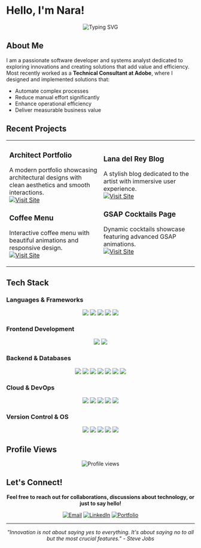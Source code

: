 # Hello, I'm Nara!

<div align="center">
  <img src="https://readme-typing-svg.herokuapp.com?font=Fira+Code&size=22&pause=1000&color=FFFFF&center=true&vCenter=true&width=435&lines=Software+Developer;Systems+Analyst;Innovation+Explorer;Solution+Creator" alt="Typing SVG" />
</div>

## About Me

I am a passionate software developer and systems analyst dedicated to exploring innovations and creating solutions that add value and efficiency. Most recently worked as a **Technical Consultant at Adobe**, where I designed and implemented solutions that:

- Automate complex processes
- Reduce manual effort significantly  
- Enhance operational efficiency
- Deliver measurable business value

## Recent Projects

<table>
<tr>
<td width="50%">

### **Architect Portfolio**
A modern portfolio showcasing architectural designs with clean aesthetics and smooth interactions.<br>
[![Visit Site](https://img.shields.io/badge/Visit-Site-000000?style=for-the-badge)](https://bit.ly/4nEeB3m)

### **Coffee Menu**
Interactive coffee menu with beautiful animations and responsive design.<br>
[![Visit Site](https://img.shields.io/badge/Visit-Site-000000?style=for-the-badge)](https://bit.ly/40RnzQL)

</td>
<td width="50%">

### **Lana del Rey Blog**
A stylish blog dedicated to the artist with immersive user experience.<br>
[![Visit Site](https://img.shields.io/badge/Visit-Site-000000?style=for-the-badge)](https://lanadelreyblog.vercel.app)

### **GSAP Cocktails Page**
Dynamic cocktails showcase featuring advanced GSAP animations.<br>
[![Visit Site](https://img.shields.io/badge/Visit-Site-000000?style=for-the-badge)](https://cocktails-opal.vercel.app)

</td>
</tr>
</table>

## Tech Stack

### **Languages & Frameworks**
<div align="center">
  <img src="https://img.shields.io/badge/JavaScript-000000?style=for-the-badge&logo=javascript&logoColor=white" />
  <img src="https://img.shields.io/badge/TypeScript-000000?style=for-the-badge&logo=typescript&logoColor=white" />
  <img src="https://img.shields.io/badge/Python-000000?style=for-the-badge&logo=python&logoColor=white" />
  <img src="https://img.shields.io/badge/Java-000000?style=for-the-badge&logo=java&logoColor=white" />
  <img src="https://img.shields.io/badge/C%23-000000?style=for-the-badge&logo=c-sharp&logoColor=white" />
</div>

### **Frontend Development**
<div align="center">
  <img src="https://img.shields.io/badge/React-000000?style=for-the-badge&logo=react&logoColor=white" />
  <img src="https://img.shields.io/badge/Tailwind_CSS-000000?style=for-the-badge&logo=tailwind-css&logoColor=white" />
</div>

### **Backend & Databases**
<div align="center">
  <img src="https://img.shields.io/badge/Node.js-000000?style=for-the-badge&logo=node.js&logoColor=white" />
  <img src="https://img.shields.io/badge/.NET-000000?style=for-the-badge&logo=.net&logoColor=white" />
  <img src="https://img.shields.io/badge/MySQL-000000?style=for-the-badge&logo=mysql&logoColor=white" />
  <img src="https://img.shields.io/badge/PostgreSQL-000000?style=for-the-badge&logo=postgresql&logoColor=white" />
  <img src="https://img.shields.io/badge/MongoDB-000000?style=for-the-badge&logo=mongodb&logoColor=white" />
  <img src="https://img.shields.io/badge/SQLite-000000?style=for-the-badge&logo=sqlite&logoColor=white" />
  <img src="https://img.shields.io/badge/Microsoft_SQL_Server-000000?style=for-the-badge&logo=microsoft-sql-server&logoColor=white" />
</div>

### **Cloud & DevOps**
<div align="center">
  <img src="https://img.shields.io/badge/Amazon_AWS-000000?style=for-the-badge&logo=amazon-aws&logoColor=white" />
  <img src="https://img.shields.io/badge/Google_Cloud-000000?style=for-the-badge&logo=google-cloud&logoColor=white" />
  <img src="https://img.shields.io/badge/Docker-000000?style=for-the-badge&logo=docker&logoColor=white" />
  <img src="https://img.shields.io/badge/Terraform-000000?style=for-the-badge&logo=terraform&logoColor=white" />
  <img src="https://img.shields.io/badge/Puppet-000000?style=for-the-badge&logo=puppet&logoColor=white" />
</div>

### **Version Control & OS**
<div align="center">
  <img src="https://img.shields.io/badge/Git-000000?style=for-the-badge&logo=git&logoColor=white" />
  <img src="https://img.shields.io/badge/GitHub-000000?style=for-the-badge&logo=github&logoColor=white" />
  <img src="https://img.shields.io/badge/GitLab-000000?style=for-the-badge&logo=gitlab&logoColor=white" />
  <img src="https://img.shields.io/badge/Linux-000000?style=for-the-badge&logo=linux&logoColor=white" />
  <img src="https://img.shields.io/badge/Windows-000000?style=for-the-badge&logo=windows&logoColor=white" />
</div>

## Profile Views

<div align="center">
  <img src="https://komarev.com/ghpvc/?username=naraThais&color=000000&style=for-the-badge&label=Profile+Views" alt="Profile views" />
</div>

## Let's Connect!

<div align="center">
  
  **Feel free to reach out for collaborations, discussions about technology, or just to say hello!**
  
  [![Email](https://img.shields.io/badge/Email-000000?style=for-the-badge&logo=gmail&logoColor=white)](mailto:your.email@example.com)
  [![LinkedIn](https://img.shields.io/badge/LinkedIn-000000?style=for-the-badge&logo=linkedin&logoColor=white)](https://linkedin.com/in/yourprofile)
  [![Portfolio](https://img.shields.io/badge/Portfolio-000000?style=for-the-badge&logo=github&logoColor=white)](https://yourportfolio.com)
  
</div>

---

<div align="center">
  <i>"Innovation is not about saying yes to everything. It's about saying no to all but the most crucial features." - Steve Jobs</i>
</div>
